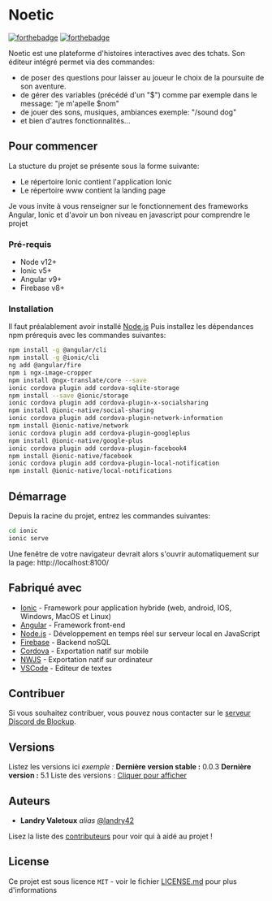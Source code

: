# Noetic

[![forthebadge](http://forthebadge.com/images/badges/built-with-love.svg)](http://forthebadge.com)  [![forthebadge](https://forthebadge.com/images/badges/made-with-javascript.svg)](http://forthebadge.com)

Noetic est une plateforme d'histoires interactives avec des tchats.
Son éditeur intégré permet via des commandes:
- de poser des questions pour laisser au joueur le choix de la poursuite de son aventure.
- de gérer des variables (précédé d'un "$") comme par exemple dans le message: "je m'apelle $nom"
- de jouer des sons, musiques, ambiances exemple: "/sound dog"
- et bien d'autres fonctionnalités...

## Pour commencer

La stucture du projet se présente sous la forme suivante:
- Le répertoire Ionic contient l'application Ionic
- Le répertoire www contient la landing page

Je vous invite à vous renseigner sur le fonctionnement des frameworks Angular, Ionic et d'avoir un bon niveau en javascript pour comprendre le projet

### Pré-requis

- Node v12+
- Ionic v5+
- Angular v9+
- Firebase v8+

### Installation

Il faut préalablement avoir installé [Node.js](https://nodejs.org/en/download/)
Puis installez les dépendances npm prérequis avec les commandes suivantes:
```bash
npm install -g @angular/cli
npm install -g @ionic/cli
ng add @angular/fire
npm i ngx-image-cropper
npm install @ngx-translate/core --save
ionic cordova plugin add cordova-sqlite-storage
npm install --save @ionic/storage
ionic cordova plugin add cordova-plugin-x-socialsharing
npm install @ionic-native/social-sharing
ionic cordova plugin add cordova-plugin-network-information
npm install @ionic-native/network
ionic cordova plugin add cordova-plugin-googleplus
npm install @ionic-native/google-plus
ionic cordova plugin add cordova-plugin-facebook4
npm install @ionic-native/facebook
ionic cordova plugin add cordova-plugin-local-notification
npm install @ionic-native/local-notifications
```

## Démarrage

Depuis la racine du projet, entrez les commandes suivantes:
```bash
cd ionic
ionic serve
```
Une fenêtre de votre navigateur devrait alors s'ouvrir automatiquement sur la page: http://localhost:8100/

## Fabriqué avec

* [Ionic](https://ionicframework.com/) - Framework pour application hybride (web, android, IOS, Windows, MacOS et Linux)
* [Angular](https://angular.io/) - Framework front-end
* [Node.js](https://nodejs.org/en/) - Développement en temps réel sur serveur local en JavaScript
* [Firebase](https://firebase.google.com/) - Backend noSQL
* [Cordova](https://cordova.apache.org/) - Exportation natif sur mobile
* [NWJS](https://nwjs.io/) - Exportation natif sur ordinateur
* [VSCode](https://code.visualstudio.com/) - Editeur de textes

## Contribuer

Si vous souhaitez contribuer, vous pouvez nous contacter sur le [serveur Discord de Blockup](https://discord.gg/FUmcynX).

## Versions
Listez les versions ici 
_exemple :_
**Dernière version stable :** 0.0.3
**Dernière version :** 5.1
Liste des versions : [Cliquer pour afficher](https://github.com/landry42/neotic/tags)

## Auteurs

* **Landry Valetoux** _alias_ [@landry42](https://github.com/landry42)

Lisez la liste des [contributeurs](https://github.com/landry42/neotic/contributors) pour voir qui à aidé au projet !


## License

Ce projet est sous licence ``MIT`` - voir le fichier [LICENSE.md](LICENSE.md) pour plus d'informations
